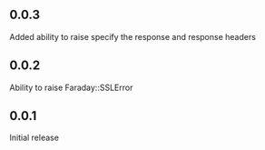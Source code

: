 ## 0.0.3
Added ability to raise specify the response and response headers

## 0.0.2
Ability to raise Faraday::SSLError

## 0.0.1
Initial release
